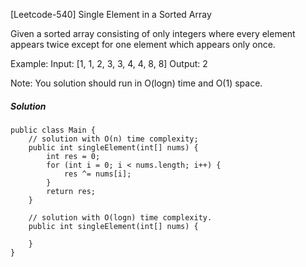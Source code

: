 [Leetcode-540] Single Element in a Sorted Array

Given a sorted array consisting of only integers where every element appears twice except for one element which appears only once.

Example:
Input: [1, 1, 2, 3, 3, 4, 4, 8, 8]
Output: 2

Note: You solution should run in O(logn) time and O(1) space.

##### Solution
```
public class Main {
    // solution with O(n) time complexity;
    public int singleElement(int[] nums) {
        int res = 0;
        for (int i = 0; i < nums.length; i++) {
            res ^= nums[i]; 
        }
        return res;
    }

    // solution with O(logn) time complexity.
    public int singleElement(int[] nums) {

    }
}
```